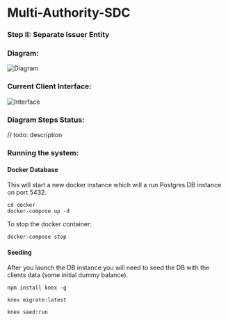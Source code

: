 # Multi-Authority-SDC

### Step II: Separate Issuer Entity

### Diagram:

![Diagram](https://i.imgur.com/JvUazNF.png)

### Current Client Interface:
![Interface](https://i.imgur.com/KEfSzmX.png)


### Diagram Steps Status:

// todo: description


### Running the system:

#### Docker Database

This will start a new docker instance which will a run Postgres DB instance on port 5432.

```
cd docker
docker-compose up -d
```

To stop the docker container:

```
docker-compose stop
```

#### Seeding

After you launch the DB instance you will need to seed the DB with the clients data (some initial dummy balance).

```
npm install knex -g

knex migrate:latest

knex seed:run
```

